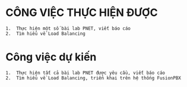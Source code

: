 # CÔNG VIỆC THỰC HIỆN ĐƯỢC

    1.  Thực hiện một số bài lab PNET, viết báo cáo
    2.  Tìm hiểu về Load Balancing
    
# Công việc dự kiến

    1.  Thực hiện tất cả bài lab PNET được yêu cầu, viết báo cáo
    2.  Tìm hiểu về Load Balancing, triển khai trên hệ thống FusionPBX

